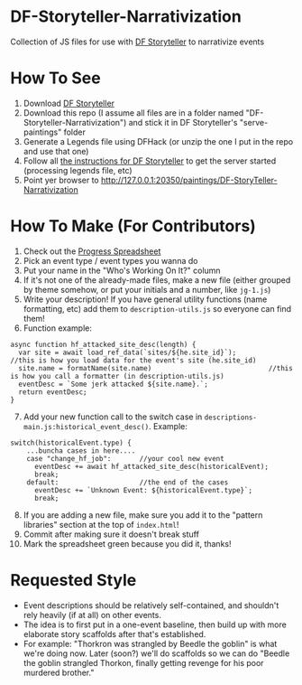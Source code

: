 # DF-Storyteller-Narrativization
Collection of JS files for use with [DF Storyteller](https://dfstoryteller.com/) to narrativize events

# How To See
1. Download [DF Storyteller](https://dfstoryteller.com/)
2. Download this repo (I assume all files are in a folder named "DF-Storyteller-Narrativization") and stick it in DF Storyteller's "serve-paintings" folder
3. Generate a Legends file using DFHack (or unzip the one I put in the repo and use that one)
3. Follow all [the instructions for DF Storyteller](https://guide.dfstoryteller.com/) to get the server started (processing legends file, etc)
4. Point yer browser to http://127.0.0.1:20350/paintings/DF-StoryTeller-Narrativization

# How To Make (For Contributors)
1. Check out the [Progress Spreadsheet](https://docs.google.com/spreadsheets/d/1zibCyKqFcGRJJAd8bNuZajhuvU5_9NBSVnEu0V_6JDU/edit?usp=sharing)
2. Pick an event type / event types you wanna do
3. Put your name in the "Who's Working On It?" column
4. If it's not one of the already-made files, make a new file (either grouped by theme somehow, or put your initials and a number, like `jg-1.js`)
5. Write your description! If you have general utility functions (name formatting, etc) add them to `description-utils.js` so everyone can find them!
6. Function example:
```
async function hf_attacked_site_desc(length) {
  var site = await load_ref_data(`sites/${he.site_id}`);           //this is how you load data for the event's site (he.site_id)
  site.name = formatName(site.name)                             //this is how you call a formatter (in description-utils.js)
  eventDesc = `Some jerk attacked ${site.name}.`;
  return eventDesc;
}
```

7. Add your new function call to the switch case in `descriptions-main.js:historical_event_desc()`. Example:
```
switch(historicalEvent.type) {
    ...buncha cases in here....
    case "change_hf_job":       //your cool new event
      eventDesc += await hf_attacked_site_desc(historicalEvent);
      break;
    default:                    //the end of the cases
      eventDesc += `Unknown Event: ${historicalEvent.type}`;
      break;
```
8. If you are adding a new file, make sure you add it to the "pattern libraries" section at the top of `index.html`!
9. Commit after making sure it doesn't break stuff
10. Mark the spreadsheet green because you did it, thanks!

# Requested Style

* Event descriptions should be relatively self-contained, and shouldn't rely heavily (if at all) on other events.
* The idea is to first put in a one-event baseline, then build up with more elaborate story scaffolds after that's established.
* For example: "Thorkron was strangled by Beedle the goblin" is what we're doing now. Later (soon?) we'll do scaffolds so we can do "Beedle the goblin strangled Thorkon, finally getting revenge for his poor murdered brother."
